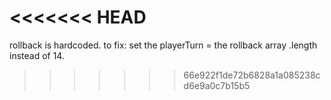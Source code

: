 <<<<<<< HEAD
=======
rollback is hardcoded.
to fix: set the playerTurn = the rollback array .length instead of 14.
>>>>>>> 66e922f1de72b6828a1a085238cd6e9a0c7b15b5
